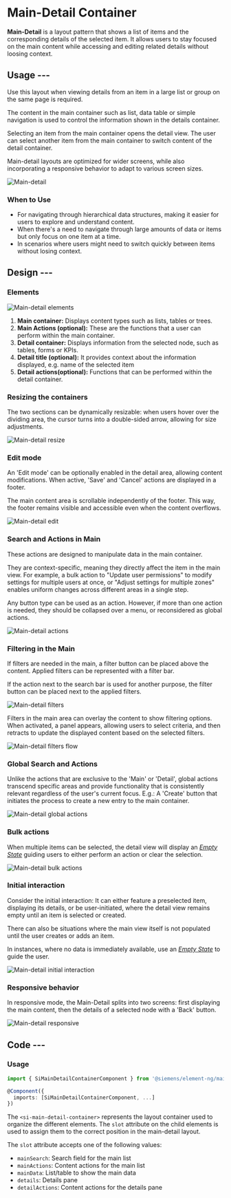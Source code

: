 # Main-Detail Container

**Main-Detail** is a layout pattern that shows a list of items and the corresponding
details of the selected item.
It allows users to stay focused on the main content while accessing and editing
related details without loosing context.

## Usage ---

Use this layout when viewing details from an item in a large list or group on the same page is required.

The content in the main container such as list, data table or simple navigation is used to
control the information shown in the details container.

Selecting an item from the main container opens the detail view.
The user can select another item from the main container to switch content of the detail container.

Main-detail layouts are optimized for wider screens, while also incorporating a
responsive behavior to adapt to various screen sizes.

![Main-detail](images/main-detail.png)

### When to Use

- For navigating through hierarchical data structures, making it easier for users to explore and understand content.
- When there's a need to navigate through large amounts of data or items but only focus on one item at a time.
- In scenarios where users might need to switch quickly between items without losing context.

## Design ---

### Elements

![Main-detail elements](images/main-detail-elements.png)

1. **Main container:** Displays content types such as lists, tables or trees.
1. **Main Actions (optional):** These are the functions that a user can perform within the main container.
1. **Detail container:** Displays information from the selected node, such as tables, forms or KPIs.
1. **Detail title (optional):** It provides context about the information displayed, e.g. name of the selected item
1. **Detail actions(optional):** Functions that can be performed within the detail container.

### Resizing the containers

The two sections can be dynamically resizable: when users hover over the dividing area,
the cursor turns into a double-sided arrow, allowing for size adjustments.

![Main-detail resize](images/main-detail-resize.png)

### Edit mode

An 'Edit mode' can be optionally enabled in the detail area, allowing content modifications.
When active, 'Save' and 'Cancel' actions are displayed in a footer.

The main content area is scrollable independently of the footer.
This way, the footer remains visible and accessible even when the content overflows.

![Main-detail edit](images/main-detail-edit.png)

### Search and Actions in Main

These actions are designed to manipulate data in the main container.

They are context-specific, meaning they directly affect the item in the main view.
For example, a bulk action to "Update user permissions" to modify settings
for multiple users at once, or "Adjust settings for multiple zones"
enables uniform changes across different areas in a single step.

Any button type can be used as an action.
However, if more than one action is needed, they should be collapsed over a menu, or reconsidered as global actions.

![Main-detail actions](images/main-actions.png)

### Filtering in the Main

If filters are needed in the main, a filter button can be placed above the content.
Applied filters can be represented with a filter bar.

If the action next to the search bar is used for another purpose, the filter button can be placed next to the applied filters.

![Main-detail filters](images/main-filters.png)

Filters in the main area can overlay the content to show filtering options.
When activated, a panel appears, allowing users to select criteria, and then retracts
to update the displayed content based on the selected filters.

![Main-detail filters flow](images/main-detail-filters-flow.png)

### Global Search and Actions

Unlike the actions that are exclusive to the 'Main' or 'Detail',
global actions transcend specific areas and provide functionality that
is consistently relevant regardless of the user's current focus.
E.g.: A 'Create' button that initiates the process to create a new entry to the main container.

![Main-detail global actions](images/main-detail-global-actions.png)

### Bulk actions

When multiple items can be selected, the detail view will display an [*Empty State*](../status-notifications/empty-state.md)
guiding users to either perform an action or clear the selection.

![Main-detail bulk actions](images/main-detail-bulk-action.png)

### Initial interaction

Consider the initial interaction: It can either feature a preselected item, displaying its details,
or be user-initiated, where the detail view remains empty until an item is selected or created.

There can also be situations where the main view itself is not populated until the user creates or adds an item.

In instances, where no data is immediately available, use an [*Empty State*](../status-notifications/empty-state.md)
to guide the user.

![Main-detail initial interaction](images/main-detail-initial-interaction.png)

### Responsive behavior

In responsive mode, the Main-Detail splits into two screens: first displaying the main content,
then the details of a selected node with a 'Back' button.

![Main-detail responsive](images/main-detail-responsive.png)

## Code ---

### Usage

```ts
import { SiMainDetailContainerComponent } from '@siemens/element-ng/main-detail-container';

@Component({
  imports: [SiMainDetailContainerComponent, ...]
})
```

The `<si-main-detail-container>` represents the layout container used to organize the different elements.
The `slot` attribute on the child elements is used to assign them to the correct position in the main-detail layout.

The `slot` attribute accepts one of the following values:

- `mainSearch`: Search field for the main list
- `mainActions`: Content actions for the main list
- `mainData`: List/table to show the main data
- `details`: Details pane
- `detailActions`: Content actions for the details pane

<si-docs-component example="si-main-detail-container/si-main-detail-container" height="500"></si-docs-component>

<si-docs-api component="SiMainDetailContainerComponent"></si-docs-api>

<si-docs-types></si-docs-types>
